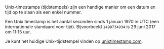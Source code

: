 Unix-timestamps (tijdstempels) zijn een handige manier om een ​​datum en tijd op te slaan als een enkel nummer.

Een Unix timestamp is het aantal seconden sinds 1 januari 1970 in UTC (een internationale standaard voor tijd). Bijvoorbeeld `1498734934` is 29 juni 2017 om 11:15 uur.

Je kunt het huidige Unix-tijdstempel vinden op [unixtimestamp.com](http://www.unixtimestamp.com/).